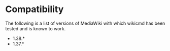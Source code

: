 # Compatibility

The following is a list of versions of MediaWiki with which wikicmd has been tested and is known to work.

- 1.38.*
- 1.37.*
